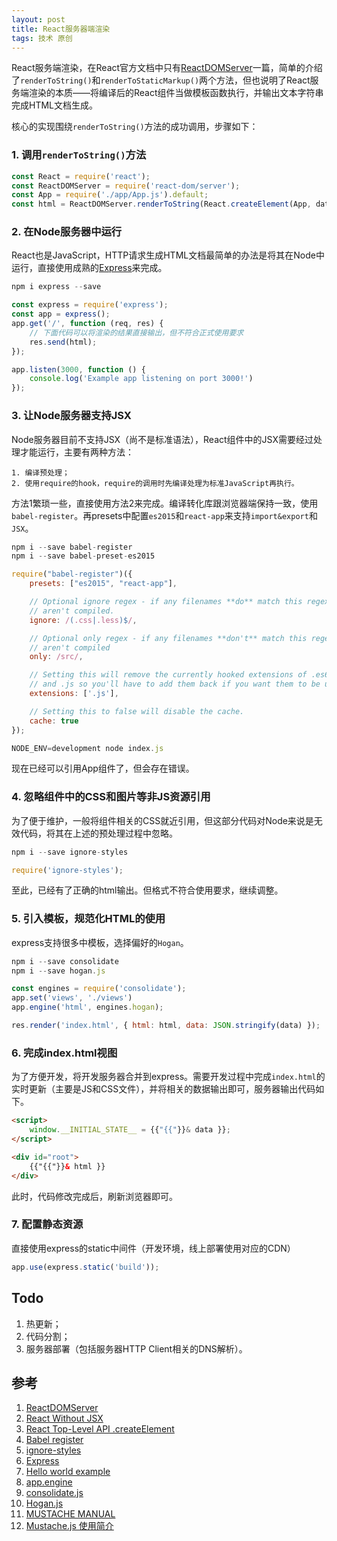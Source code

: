 ```yaml
---
layout: post
title: React服务器端渲染
tags: 技术 原创
---
```

React服务端渲染，在React官方文档中只有[ReactDOMServer](https://facebook.github.io/react/docs/react-dom-server.html)一篇，简单的介绍了`renderToString()`和`renderToStaticMarkup()`两个方法，但也说明了React服务端渲染的本质——将编译后的React组件当做模板函数执行，并输出文本字符串完成HTML文档生成。

核心的实现围绕`renderToString()`方法的成功调用，步骤如下：

### 1. 调用`renderToString()`方法

```javascript
const React = require('react');
const ReactDOMServer = require('react-dom/server');
const App = require('./app/App.js').default;
const html = ReactDOMServer.renderToString(React.createElement(App, data));
```

### 2. 在Node服务器中运行
React也是JavaScript，HTTP请求生成HTML文档最简单的办法是将其在Node中运行，直接使用成熟的[Express](http://expressjs.com/)来完成。

```javascript
npm i express --save

const express = require('express');
const app = express();
app.get('/', function (req, res) {
    // 下面代码可以将渲染的结果直接输出，但不符合正式使用要求
    res.send(html);
});

app.listen(3000, function () {
    console.log('Example app listening on port 3000!')
});
```

### 3. 让Node服务器支持JSX
Node服务器目前不支持JSX（尚不是标准语法），React组件中的JSX需要经过处理才能运行，主要有两种方法：

    1. 编译预处理；
    2. 使用require的hook，require的调用时先编译处理为标准JavaScript再执行。

方法1繁琐一些，直接使用方法2来完成。编译转化库跟浏览器端保持一致，使用`babel-register`。再presets中配置`es2015`和`react-app`来支持`import&export`和`JSX`。

```javascript
npm i --save babel-register
npm i --save babel-preset-es2015

require("babel-register")({
    presets: ["es2015", "react-app"],

    // Optional ignore regex - if any filenames **do** match this regex then they
    // aren't compiled.
    ignore: /(.css|.less)$/,

    // Optional only regex - if any filenames **don't** match this regex then they
    // aren't compiled
    only: /src/,

    // Setting this will remove the currently hooked extensions of .es6, `.es`, `.jsx`
    // and .js so you'll have to add them back if you want them to be used again.
    extensions: ['.js'],

    // Setting this to false will disable the cache.
    cache: true
});

NODE_ENV=development node index.js
```

现在已经可以引用App组件了，但会存在错误。

### 4. 忽略组件中的CSS和图片等非JS资源引用
为了便于维护，一般将组件相关的CSS就近引用，但这部分代码对Node来说是无效代码，将其在上述的预处理过程中忽略。

```javascript
npm i --save ignore-styles

require('ignore-styles');
```
至此，已经有了正确的html输出。但格式不符合使用要求，继续调整。

### 5. 引入模板，规范化HTML的使用
express支持很多中模板，选择偏好的`Hogan`。

```javascript
npm i --save consolidate
npm i --save hogan.js

const engines = require('consolidate');
app.set('views', './views')
app.engine('html', engines.hogan);

res.render('index.html', { html: html, data: JSON.stringify(data) });
```

### 6. 完成index.html视图
为了方便开发，将开发服务器合并到express。需要开发过程中完成`index.html`的实时更新（主要是JS和CSS文件），并将相关的数据输出即可，服务器输出代码如下。

```html
<script>
    window.__INITIAL_STATE__ = {{"{{"}}& data }};
</script>

<div id="root">
    {{"{{"}}& html }}
</div>
```
此时，代码修改完成后，刷新浏览器即可。

### 7. 配置静态资源
直接使用express的static中间件（开发环境，线上部署使用对应的CDN）

```javascript
app.use(express.static('build'));
```

## Todo
1. 热更新；
2. 代码分割；
3. 服务器部署（包括服务器HTTP Client相关的DNS解析）。

## 参考
1. [ReactDOMServer](https://facebook.github.io/react/docs/react-dom-server.html)
2. [React Without JSX](https://facebook.github.io/react/docs/react-without-jsx.html)
4. [React Top-Level API .createElement](https://facebook.github.io/react/docs/react-api.html#createelement)
3. [Babel register](http://babeljs.io/docs/usage/babel-register/)
5. [ignore-styles](https://github.com/bkonkle/ignore-styles)
6. [Express](http://expressjs.com/)
7. [Hello world example](http://expressjs.com/en/starter/hello-world.html)
8. [app.engine](http://expressjs.com/en/4x/api.html#app.engine)
9. [consolidate.js](https://github.com/tj/consolidate.js)
10. [Hogan.js](http://twitter.github.io/hogan.js/)
11. [MUSTACHE MANUAL](http://mustache.github.io/mustache.5.html)
12. [Mustache.js 使用简介](http://gzool.com/js/2014/09/09/js-mustachejs-usage/)
